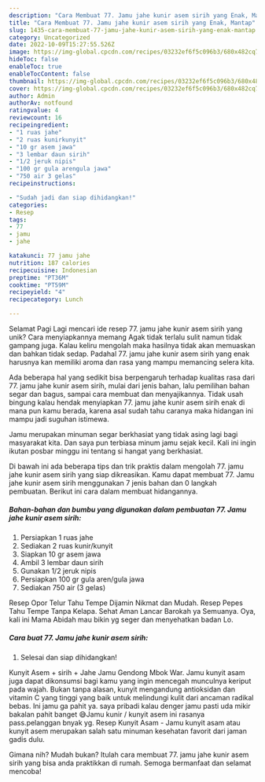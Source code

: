 ```yaml
---
description: "Cara Membuat 77. Jamu jahe kunir asem sirih yang Enak, Mantap"
title: "Cara Membuat 77. Jamu jahe kunir asem sirih yang Enak, Mantap"
slug: 1435-cara-membuat-77-jamu-jahe-kunir-asem-sirih-yang-enak-mantap
category: Uncategorized
date: 2022-10-09T15:27:55.526Z
image: https://img-global.cpcdn.com/recipes/03232ef6f5c096b3/680x482cq70/77-jamu-jahe-kunir-asem-sirih-foto-resep-utama.jpg
hideToc: false
enableToc: true
enableTocContent: false
thumbnail: https://img-global.cpcdn.com/recipes/03232ef6f5c096b3/680x482cq70/77-jamu-jahe-kunir-asem-sirih-foto-resep-utama.jpg
cover: https://img-global.cpcdn.com/recipes/03232ef6f5c096b3/680x482cq70/77-jamu-jahe-kunir-asem-sirih-foto-resep-utama.jpg
author: Admin
authorAv: notfound
ratingvalue: 4
reviewcount: 16
recipeingredient:
- "1 ruas jahe"
- "2 ruas kunirkunyit"
- "10 gr asem jawa"
- "3 lembar daun sirih"
- "1/2 jeruk nipis"
- "100 gr gula arengula jawa"
- "750 air 3 gelas"
recipeinstructions:

- "Sudah jadi dan siap dihidangkan!"
categories:
- Resep
tags:
- 77
- jamu
- jahe

katakunci: 77 jamu jahe 
nutrition: 187 calories
recipecuisine: Indonesian
preptime: "PT36M"
cooktime: "PT59M"
recipeyield: "4"
recipecategory: Lunch

---
```



Selamat Pagi Lagi mencari ide resep 77. jamu jahe kunir asem sirih yang unik? Cara menyiapkannya memang Agak tidak terlalu sulit namun tidak gampang juga. Kalau keliru mengolah maka hasilnya tidak akan memuaskan dan bahkan tidak sedap. Padahal 77. jamu jahe kunir asem sirih yang enak harusnya kan memiliki aroma dan rasa yang mampu memancing selera kita.


Ada beberapa hal yang sedikit bisa berpengaruh terhadap kualitas rasa dari 77. jamu jahe kunir asem sirih, mulai dari jenis bahan, lalu pemilihan bahan segar dan bagus, sampai cara membuat dan menyajikannya. Tidak usah bingung kalau hendak menyiapkan 77. jamu jahe kunir asem sirih enak di mana pun kamu berada, karena asal sudah tahu caranya maka hidangan ini mampu jadi suguhan istimewa.

Jamu merupakan minuman segar berkhasiat yang tidak asing lagi bagi masyarakat kita. Dan saya pun terbiasa minum jamu sejak kecil. Kali ini ingin ikutan posbar minggu ini tentang si hangat yang berkhasiat.


Di bawah ini ada beberapa tips dan trik praktis dalam mengolah 77. jamu jahe kunir asem sirih yang siap dikreasikan. Kamu dapat membuat 77. Jamu jahe kunir asem sirih menggunakan 7 jenis bahan dan 0 langkah pembuatan. Berikut ini cara dalam membuat hidangannya.

<!--inarticleads1-->

##### Bahan-bahan dan bumbu yang digunakan dalam pembuatan 77. Jamu jahe kunir asem sirih:

1. Persiapkan 1 ruas jahe
1. Sediakan 2 ruas kunir/kunyit
1. Siapkan 10 gr asem jawa
1. Ambil 3 lembar daun sirih
1. Gunakan 1/2 jeruk nipis
1. Persiapkan 100 gr gula aren/gula jawa
1. Sediakan 750 air (3 gelas)


Resep Opor Telur Tahu Tempe Dijamin Nikmat dan Mudah. Resep Pepes Tahu Tempe Tanpa Kelapa. Sehat Aman Lancar Barokah ya Semuanya. Oya, kali ini Mama Abidah mau bikin yg seger dan menyehatkan badan Lo. 

<!--inarticleads2-->

##### Cara buat 77. Jamu jahe kunir asem sirih:


1. Selesai dan siap dihidangkan!

Kunyit Asem + sirih + Jahe Jamu Gendong Mbok War. Jamu kunyit asam juga dapat dikonsumsi bagi kamu yang ingin mencegah munculnya keriput pada wajah. Bukan tanpa alasan, kunyit mengandung antioksidan dan vitamin C yang tinggi yang baik untuk melindungi kulit dari ancaman radikal bebas. Ini jamu ga pahit ya. saya pribadi kalau denger jamu pasti uda mikir bakalan pahit banget 😅Jamu kunir / kunyit asem ini rasanya pass.pelanggan bnyak yg. Resep Kunyit Asam - Jamu kunyit asam atau kunyit asem merupakan salah satu minuman kesehatan favorit dari jaman gadis dulu. 

Gimana nih? Mudah bukan? Itulah cara membuat 77. jamu jahe kunir asem sirih yang bisa anda praktikkan di rumah. Semoga bermanfaat dan selamat mencoba!
